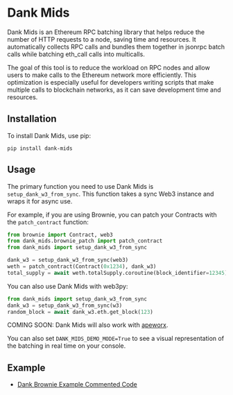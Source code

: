 # Dank Mids

Dank Mids is an Ethereum RPC batching library that helps reduce the number of HTTP requests to a node, saving time and resources. It automatically collects RPC calls and bundles them together in jsonrpc batch calls while batching eth_call calls into multicalls.

The goal of this tool is to reduce the workload on RPC nodes and allow users to make calls to the Ethereum network more efficiently. This optimization is especially useful for developers writing scripts that make multiple calls to blockchain networks, as it can save development time and resources.

## Installation

To install Dank Mids, use pip:

`pip install dank-mids`

## Usage

The primary function you need to use Dank Mids is `setup_dank_w3_from_sync`. This function takes a sync Web3 instance and wraps it for async use.

For example, if you are using Brownie, you can patch your Contracts with the `patch_contract` function:

```python
from brownie import Contract, web3
from dank_mids.brownie_patch import patch_contract
from dank_mids import setup_dank_w3_from_sync

dank_w3 = setup_dank_w3_from_sync(web3)
weth = patch_contract(Contract(0x1234), dank_w3)
total_supply = await weth.totalSupply.coroutine(block_identifier=12345)
```

You can also use Dank Mids with web3py:

```python
from dank_mids import setup_dank_w3_from_sync
dank_w3 = setup_dank_w3_from_sync(w3)
random_block = await dank_w3.eth.get_block(123)
```

COMING SOON: Dank Mids will also work with [apeworx](https://www.apeworx.io/).

You can also set `DANK_MIDS_DEMO_MODE=True` to see a visual representation of the batching in real time on your console.

## Example

- [Dank Brownie Example Commented Code](./examples/dank_brownie_example.py)